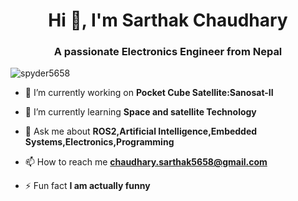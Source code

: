 <h1 align="center">Hi 👋, I'm Sarthak Chaudhary</h1>
<h3 align="center">A passionate Electronics Engineer from Nepal</h3>

<p align="left"> <img src="https://komarev.com/ghpvc/?username=spyder5658&label=Profile%20views&color=0e75b6&style=flat" alt="spyder5658" /> </p>

- 🔭 I’m currently working on **Pocket Cube Satellite:Sanosat-II**

- 🌱 I’m currently learning **Space and satellite Technology**

- 💬 Ask me about **ROS2,Artificial Intelligence,Embedded Systems,Electronics,Programming**

- 📫 How to reach me **chaudhary.sarthak5658@gmail.com**

- ⚡ Fun fact **I am actually funny**

